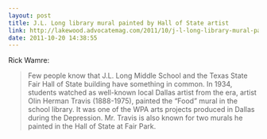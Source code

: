 ```yaml
---
layout: post
title: J.L. Long library mural painted by Hall of State artist
link: http://lakewood.advocatemag.com/2011/10/j-l-long-library-mural-painted-by-hall-of-state-artist/?utm_source=feedburner&utm_medium=feed&utm_campaign=Feed%3A+BackTalkEastDallas+%28Lakewood%2FEast+Dallas+Advocate%29
date: 2011-10-20 14:38:55
---
```


Rick Wamre:
> Few people know that J.L. Long Middle School and the Texas State Fair Hall of
> State building have something in common. In 1934, students watched as
> well-known local Dallas artist from the era, artist Olin Herman Travis
> (1888-1975), painted the “Food” mural in the school library. It was one
> of the WPA arts projects produced in Dallas during the Depression. Mr. Travis
> is also known for two murals he painted in the Hall of State at Fair Park.

